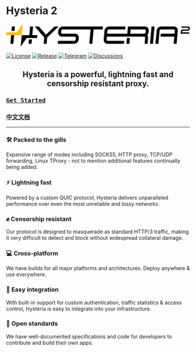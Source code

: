 # Hysteria 2

![Logo](logo.svg)

[![License][1]][2] [![Release][3]][4] [![Telegram][5]][6] [![Discussions][7]][8]

[1]: https://img.shields.io/badge/license-MIT-blue
[2]: LICENSE.md
[3]: https://img.shields.io/github/v/release/apernet/hysteria?style=flat-square
[4]: https://github.com/apernet/hysteria/releases
[5]: https://img.shields.io/badge/chat-Telegram-blue?style=flat-square
[6]: https://t.me/hysteria_github
[7]: https://img.shields.io/github/discussions/apernet/hysteria?style=flat-square
[8]: https://github.com/apernet/hysteria/discussions

<h2 style="text-align: center;">Hysteria is a powerful, lightning fast and censorship resistant proxy.</h2>

[<h3><kbd>Get Started</kbd></h3>][GS-En]
[<h3><kbd>中文文档</kbd></h3>][GS-Zh]

[GS-En]: https://v2.hysteria.network/
[GS-Zh]: https://v2.hysteria.network/zh/

---

<div class="feature-grid">
  <div>
    <h3>🛠️ Packed to the gills</h3>
    <p>Expansive range of modes including SOCKS5, HTTP proxy, TCP/UDP forwarding, Linux TProxy - not to mention additional features continually being added.</p>
  </div>

  <div>
    <h3>⚡ Lightning fast</h3>
    <p>Powered by a custom QUIC protocol, Hysteria delivers unparalleled performance over even the most unreliable and lossy networks.</p>
  </div>

  <div>
    <h3>✊ Censorship resistant</h3>
    <p>Our protocol is designed to masquerade as standard HTTP/3 traffic, making it very difficult to detect and block without widespread collateral damage.</p>
  </div>
  
  <div>
    <h3>💻 Cross-platform</h3>
    <p>We have builds for all major platforms and architectures. Deploy anywhere & use everywhere.</p>
  </div>

  <div>
    <h3>🔗 Easy integration</h3>
    <p>With built-in support for custom authentication, traffic statistics & access control, Hysteria is easy to integrate into your infrastructure.</p>
  </div>
  
  <div>
    <h3>🤗 Open standards</h3>
    <p>We have well-documented specifications and code for developers to contribute and build their own apps.</p>
  </div>
</div>
